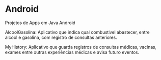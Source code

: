 # Android
Projetos de Apps em Java Android

AlcoolGasolina: Aplicativo que indica qual combustivel abastecer, entre alcool e gasolina, 
  com registro de consultas anteriores. 

MyHistory: Aplicativo que guarda registros de consultas médicas,
  vacinas, exames entre outras experiências médicas e avisa futuro eventos.
